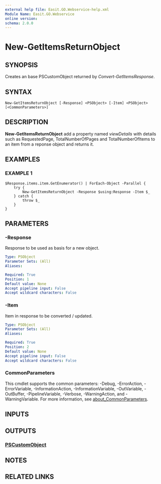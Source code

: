 ```yaml
---
external help file: Easit.GO.Webservice-help.xml
Module Name: Easit.GO.Webservice
online version:
schema: 2.0.0
---
```


# New-GetItemsReturnObject

## SYNOPSIS
Creates an base PSCustomObject returned by *Convert-GetItemsResponse*.

## SYNTAX

```
New-GetItemsReturnObject [-Response] <PSObject> [-Item] <PSObject> [<CommonParameters>]
```

## DESCRIPTION
**New-GetItemsReturnObject** add a property named *viewDetails* with details such as RequestedPage, TotalNumberOfPages and TotalNumberOfItems to an item from a reponse object and returns it.

## EXAMPLES

### EXAMPLE 1
```
$Response.items.item.GetEnumerator() | ForEach-Object -Parallel {
    try {
        New-GetItemsReturnObject -Response $using:Response -Item $_
    } catch {
        throw $_
    }
}
```

## PARAMETERS

### -Response
Response to be used as basis for a new object.

```yaml
Type: PSObject
Parameter Sets: (All)
Aliases:

Required: True
Position: 1
Default value: None
Accept pipeline input: False
Accept wildcard characters: False
```

### -Item
Item in response to be converted / updated.

```yaml
Type: PSObject
Parameter Sets: (All)
Aliases:

Required: True
Position: 2
Default value: None
Accept pipeline input: False
Accept wildcard characters: False
```

### CommonParameters
This cmdlet supports the common parameters: -Debug, -ErrorAction, -ErrorVariable, -InformationAction, -InformationVariable, -OutVariable, -OutBuffer, -PipelineVariable, -Verbose, -WarningAction, and -WarningVariable. For more information, see [about_CommonParameters](http://go.microsoft.com/fwlink/?LinkID=113216).

## INPUTS

## OUTPUTS

### [PSCustomObject](https://learn.microsoft.com/en-us/dotnet/api/system.management.automation.pscustomobject)
## NOTES

## RELATED LINKS
